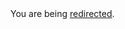 <html><body>You are being <a href="https://raw.githubusercontent.com/Ghost-Zephyr/millionpixels/master/README.md">redirected</a>.</body></html>
